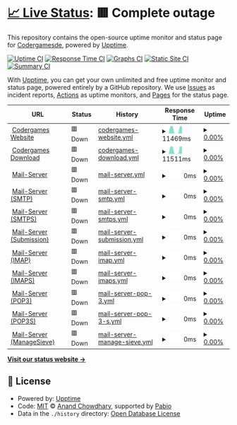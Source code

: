 # [📈 Live Status](https://status.codergames.de): <!--live status--> **🟥 Complete outage**

This repository contains the open-source uptime monitor and status page for [Codergamesde](https://status.codergames.de), powered by [Upptime](https://github.com/upptime/upptime).

[![Uptime CI](https://github.com/Codergamesde/status.codergames.de/workflows/Uptime%20CI/badge.svg)](https://github.com/Codergamesde/status.codergames.de/actions?query=workflow%3A%22Uptime+CI%22)
[![Response Time CI](https://github.com/Codergamesde/status.codergames.de/workflows/Response%20Time%20CI/badge.svg)](https://github.com/Codergamesde/status.codergames.de/actions?query=workflow%3A%22Response+Time+CI%22)
[![Graphs CI](https://github.com/Codergamesde/status.codergames.de/workflows/Graphs%20CI/badge.svg)](https://github.com/Codergamesde/status.codergames.de/actions?query=workflow%3A%22Graphs+CI%22)
[![Static Site CI](https://github.com/Codergamesde/status.codergames.de/workflows/Static%20Site%20CI/badge.svg)](https://github.com/Codergamesde/status.codergames.de/actions?query=workflow%3A%22Static+Site+CI%22)
[![Summary CI](https://github.com/Codergamesde/status.codergames.de/workflows/Summary%20CI/badge.svg)](https://github.com/Codergamesde/status.codergames.de/actions?query=workflow%3A%22Summary+CI%22)

With [Upptime](https://upptime.js.org), you can get your own unlimited and free uptime monitor and status page, powered entirely by a GitHub repository. We use [Issues](https://github.com/Codergamesde/status.codergames.de/issues) as incident reports, [Actions](https://github.com/Codergamesde/status.codergames.de/actions) as uptime monitors, and [Pages](https://status.codergames.de) for the status page.

<!--start: status pages-->
<!-- This summary is generated by Upptime (https://github.com/upptime/upptime) -->
<!-- Do not edit this manually, your changes will be overwritten -->
<!-- prettier-ignore -->
| URL | Status | History | Response Time | Uptime |
| --- | ------ | ------- | ------------- | ------ |
| <img alt="" src="https://icons.duckduckgo.com/ip3/codergames.de.ico" height="13"> [Codergames Website](https://codergames.de) | 🟥 Down | [codergames-website.yml](https://github.com/Codergamesde/status.codergames.de/commits/HEAD/history/codergames-website.yml) | <details><summary><img alt="Response time graph" src="./graphs/codergames-website/response-time-week.png" height="20"> 11469ms</summary><br><a href="https://status.codergames.de/history/codergames-website"><img alt="Response time 867" src="https://img.shields.io/endpoint?url=https%3A%2F%2Fraw.githubusercontent.com%2FCodergamesde%2Fstatus.codergames.de%2FHEAD%2Fapi%2Fcodergames-website%2Fresponse-time.json"></a><br><a href="https://status.codergames.de/history/codergames-website"><img alt="24-hour response time 19943" src="https://img.shields.io/endpoint?url=https%3A%2F%2Fraw.githubusercontent.com%2FCodergamesde%2Fstatus.codergames.de%2FHEAD%2Fapi%2Fcodergames-website%2Fresponse-time-day.json"></a><br><a href="https://status.codergames.de/history/codergames-website"><img alt="7-day response time 11469" src="https://img.shields.io/endpoint?url=https%3A%2F%2Fraw.githubusercontent.com%2FCodergamesde%2Fstatus.codergames.de%2FHEAD%2Fapi%2Fcodergames-website%2Fresponse-time-week.json"></a><br><a href="https://status.codergames.de/history/codergames-website"><img alt="30-day response time 6537" src="https://img.shields.io/endpoint?url=https%3A%2F%2Fraw.githubusercontent.com%2FCodergamesde%2Fstatus.codergames.de%2FHEAD%2Fapi%2Fcodergames-website%2Fresponse-time-month.json"></a><br><a href="https://status.codergames.de/history/codergames-website"><img alt="1-year response time 867" src="https://img.shields.io/endpoint?url=https%3A%2F%2Fraw.githubusercontent.com%2FCodergamesde%2Fstatus.codergames.de%2FHEAD%2Fapi%2Fcodergames-website%2Fresponse-time-year.json"></a></details> | <details><summary><a href="https://status.codergames.de/history/codergames-website">0.00%</a></summary><a href="https://status.codergames.de/history/codergames-website"><img alt="All-time uptime 26.36%" src="https://img.shields.io/endpoint?url=https%3A%2F%2Fraw.githubusercontent.com%2FCodergamesde%2Fstatus.codergames.de%2FHEAD%2Fapi%2Fcodergames-website%2Fuptime.json"></a><br><a href="https://status.codergames.de/history/codergames-website"><img alt="24-hour uptime 0.00%" src="https://img.shields.io/endpoint?url=https%3A%2F%2Fraw.githubusercontent.com%2FCodergamesde%2Fstatus.codergames.de%2FHEAD%2Fapi%2Fcodergames-website%2Fuptime-day.json"></a><br><a href="https://status.codergames.de/history/codergames-website"><img alt="7-day uptime 0.00%" src="https://img.shields.io/endpoint?url=https%3A%2F%2Fraw.githubusercontent.com%2FCodergamesde%2Fstatus.codergames.de%2FHEAD%2Fapi%2Fcodergames-website%2Fuptime-week.json"></a><br><a href="https://status.codergames.de/history/codergames-website"><img alt="30-day uptime 0.00%" src="https://img.shields.io/endpoint?url=https%3A%2F%2Fraw.githubusercontent.com%2FCodergamesde%2Fstatus.codergames.de%2FHEAD%2Fapi%2Fcodergames-website%2Fuptime-month.json"></a><br><a href="https://status.codergames.de/history/codergames-website"><img alt="1-year uptime 26.36%" src="https://img.shields.io/endpoint?url=https%3A%2F%2Fraw.githubusercontent.com%2FCodergamesde%2Fstatus.codergames.de%2FHEAD%2Fapi%2Fcodergames-website%2Fuptime-year.json"></a></details>
| <img alt="" src="https://icons.duckduckgo.com/ip3/download.codergames.de.ico" height="13"> [Codergames Download](https://download.codergames.de) | 🟥 Down | [codergames-download.yml](https://github.com/Codergamesde/status.codergames.de/commits/HEAD/history/codergames-download.yml) | <details><summary><img alt="Response time graph" src="./graphs/codergames-download/response-time-week.png" height="20"> 11511ms</summary><br><a href="https://status.codergames.de/history/codergames-download"><img alt="Response time 1412" src="https://img.shields.io/endpoint?url=https%3A%2F%2Fraw.githubusercontent.com%2FCodergamesde%2Fstatus.codergames.de%2FHEAD%2Fapi%2Fcodergames-download%2Fresponse-time.json"></a><br><a href="https://status.codergames.de/history/codergames-download"><img alt="24-hour response time 20222" src="https://img.shields.io/endpoint?url=https%3A%2F%2Fraw.githubusercontent.com%2FCodergamesde%2Fstatus.codergames.de%2FHEAD%2Fapi%2Fcodergames-download%2Fresponse-time-day.json"></a><br><a href="https://status.codergames.de/history/codergames-download"><img alt="7-day response time 11511" src="https://img.shields.io/endpoint?url=https%3A%2F%2Fraw.githubusercontent.com%2FCodergamesde%2Fstatus.codergames.de%2FHEAD%2Fapi%2Fcodergames-download%2Fresponse-time-week.json"></a><br><a href="https://status.codergames.de/history/codergames-download"><img alt="30-day response time 10377" src="https://img.shields.io/endpoint?url=https%3A%2F%2Fraw.githubusercontent.com%2FCodergamesde%2Fstatus.codergames.de%2FHEAD%2Fapi%2Fcodergames-download%2Fresponse-time-month.json"></a><br><a href="https://status.codergames.de/history/codergames-download"><img alt="1-year response time 1412" src="https://img.shields.io/endpoint?url=https%3A%2F%2Fraw.githubusercontent.com%2FCodergamesde%2Fstatus.codergames.de%2FHEAD%2Fapi%2Fcodergames-download%2Fresponse-time-year.json"></a></details> | <details><summary><a href="https://status.codergames.de/history/codergames-download">0.00%</a></summary><a href="https://status.codergames.de/history/codergames-download"><img alt="All-time uptime 26.36%" src="https://img.shields.io/endpoint?url=https%3A%2F%2Fraw.githubusercontent.com%2FCodergamesde%2Fstatus.codergames.de%2FHEAD%2Fapi%2Fcodergames-download%2Fuptime.json"></a><br><a href="https://status.codergames.de/history/codergames-download"><img alt="24-hour uptime 0.00%" src="https://img.shields.io/endpoint?url=https%3A%2F%2Fraw.githubusercontent.com%2FCodergamesde%2Fstatus.codergames.de%2FHEAD%2Fapi%2Fcodergames-download%2Fuptime-day.json"></a><br><a href="https://status.codergames.de/history/codergames-download"><img alt="7-day uptime 0.00%" src="https://img.shields.io/endpoint?url=https%3A%2F%2Fraw.githubusercontent.com%2FCodergamesde%2Fstatus.codergames.de%2FHEAD%2Fapi%2Fcodergames-download%2Fuptime-week.json"></a><br><a href="https://status.codergames.de/history/codergames-download"><img alt="30-day uptime 0.00%" src="https://img.shields.io/endpoint?url=https%3A%2F%2Fraw.githubusercontent.com%2FCodergamesde%2Fstatus.codergames.de%2FHEAD%2Fapi%2Fcodergames-download%2Fuptime-month.json"></a><br><a href="https://status.codergames.de/history/codergames-download"><img alt="1-year uptime 26.36%" src="https://img.shields.io/endpoint?url=https%3A%2F%2Fraw.githubusercontent.com%2FCodergamesde%2Fstatus.codergames.de%2FHEAD%2Fapi%2Fcodergames-download%2Fuptime-year.json"></a></details>
| <img alt="" src="https://icons.duckduckgo.com/ip3/mail.codergames.de.ico" height="13"> [Mail-Server](https://mail.codergames.de/) | 🟥 Down | [mail-server.yml](https://github.com/Codergamesde/status.codergames.de/commits/HEAD/history/mail-server.yml) | <details><summary><img alt="Response time graph" src="./graphs/mail-server/response-time-week.png" height="20"> 0ms</summary><br><a href="https://status.codergames.de/history/mail-server"><img alt="Response time 638" src="https://img.shields.io/endpoint?url=https%3A%2F%2Fraw.githubusercontent.com%2FCodergamesde%2Fstatus.codergames.de%2FHEAD%2Fapi%2Fmail-server%2Fresponse-time.json"></a><br><a href="https://status.codergames.de/history/mail-server"><img alt="24-hour response time 0" src="https://img.shields.io/endpoint?url=https%3A%2F%2Fraw.githubusercontent.com%2FCodergamesde%2Fstatus.codergames.de%2FHEAD%2Fapi%2Fmail-server%2Fresponse-time-day.json"></a><br><a href="https://status.codergames.de/history/mail-server"><img alt="7-day response time 0" src="https://img.shields.io/endpoint?url=https%3A%2F%2Fraw.githubusercontent.com%2FCodergamesde%2Fstatus.codergames.de%2FHEAD%2Fapi%2Fmail-server%2Fresponse-time-week.json"></a><br><a href="https://status.codergames.de/history/mail-server"><img alt="30-day response time 0" src="https://img.shields.io/endpoint?url=https%3A%2F%2Fraw.githubusercontent.com%2FCodergamesde%2Fstatus.codergames.de%2FHEAD%2Fapi%2Fmail-server%2Fresponse-time-month.json"></a><br><a href="https://status.codergames.de/history/mail-server"><img alt="1-year response time 638" src="https://img.shields.io/endpoint?url=https%3A%2F%2Fraw.githubusercontent.com%2FCodergamesde%2Fstatus.codergames.de%2FHEAD%2Fapi%2Fmail-server%2Fresponse-time-year.json"></a></details> | <details><summary><a href="https://status.codergames.de/history/mail-server">0.00%</a></summary><a href="https://status.codergames.de/history/mail-server"><img alt="All-time uptime 70.16%" src="https://img.shields.io/endpoint?url=https%3A%2F%2Fraw.githubusercontent.com%2FCodergamesde%2Fstatus.codergames.de%2FHEAD%2Fapi%2Fmail-server%2Fuptime.json"></a><br><a href="https://status.codergames.de/history/mail-server"><img alt="24-hour uptime 0.00%" src="https://img.shields.io/endpoint?url=https%3A%2F%2Fraw.githubusercontent.com%2FCodergamesde%2Fstatus.codergames.de%2FHEAD%2Fapi%2Fmail-server%2Fuptime-day.json"></a><br><a href="https://status.codergames.de/history/mail-server"><img alt="7-day uptime 0.00%" src="https://img.shields.io/endpoint?url=https%3A%2F%2Fraw.githubusercontent.com%2FCodergamesde%2Fstatus.codergames.de%2FHEAD%2Fapi%2Fmail-server%2Fuptime-week.json"></a><br><a href="https://status.codergames.de/history/mail-server"><img alt="30-day uptime 0.00%" src="https://img.shields.io/endpoint?url=https%3A%2F%2Fraw.githubusercontent.com%2FCodergamesde%2Fstatus.codergames.de%2FHEAD%2Fapi%2Fmail-server%2Fuptime-month.json"></a><br><a href="https://status.codergames.de/history/mail-server"><img alt="1-year uptime 70.16%" src="https://img.shields.io/endpoint?url=https%3A%2F%2Fraw.githubusercontent.com%2FCodergamesde%2Fstatus.codergames.de%2FHEAD%2Fapi%2Fmail-server%2Fuptime-year.json"></a></details>
| <img alt="" src="https://icons.duckduckgo.com/ip3/null.ico" height="13"> [Mail-Server (SMTP)](mail.codergames.de) | 🟥 Down | [mail-server-smtp.yml](https://github.com/Codergamesde/status.codergames.de/commits/HEAD/history/mail-server-smtp.yml) | <details><summary><img alt="Response time graph" src="./graphs/mail-server-smtp/response-time-week.png" height="20"> 0ms</summary><br><a href="https://status.codergames.de/history/mail-server-smtp"><img alt="Response time 114" src="https://img.shields.io/endpoint?url=https%3A%2F%2Fraw.githubusercontent.com%2FCodergamesde%2Fstatus.codergames.de%2FHEAD%2Fapi%2Fmail-server-smtp%2Fresponse-time.json"></a><br><a href="https://status.codergames.de/history/mail-server-smtp"><img alt="24-hour response time 0" src="https://img.shields.io/endpoint?url=https%3A%2F%2Fraw.githubusercontent.com%2FCodergamesde%2Fstatus.codergames.de%2FHEAD%2Fapi%2Fmail-server-smtp%2Fresponse-time-day.json"></a><br><a href="https://status.codergames.de/history/mail-server-smtp"><img alt="7-day response time 0" src="https://img.shields.io/endpoint?url=https%3A%2F%2Fraw.githubusercontent.com%2FCodergamesde%2Fstatus.codergames.de%2FHEAD%2Fapi%2Fmail-server-smtp%2Fresponse-time-week.json"></a><br><a href="https://status.codergames.de/history/mail-server-smtp"><img alt="30-day response time 0" src="https://img.shields.io/endpoint?url=https%3A%2F%2Fraw.githubusercontent.com%2FCodergamesde%2Fstatus.codergames.de%2FHEAD%2Fapi%2Fmail-server-smtp%2Fresponse-time-month.json"></a><br><a href="https://status.codergames.de/history/mail-server-smtp"><img alt="1-year response time 114" src="https://img.shields.io/endpoint?url=https%3A%2F%2Fraw.githubusercontent.com%2FCodergamesde%2Fstatus.codergames.de%2FHEAD%2Fapi%2Fmail-server-smtp%2Fresponse-time-year.json"></a></details> | <details><summary><a href="https://status.codergames.de/history/mail-server-smtp">0.00%</a></summary><a href="https://status.codergames.de/history/mail-server-smtp"><img alt="All-time uptime 73.72%" src="https://img.shields.io/endpoint?url=https%3A%2F%2Fraw.githubusercontent.com%2FCodergamesde%2Fstatus.codergames.de%2FHEAD%2Fapi%2Fmail-server-smtp%2Fuptime.json"></a><br><a href="https://status.codergames.de/history/mail-server-smtp"><img alt="24-hour uptime 0.00%" src="https://img.shields.io/endpoint?url=https%3A%2F%2Fraw.githubusercontent.com%2FCodergamesde%2Fstatus.codergames.de%2FHEAD%2Fapi%2Fmail-server-smtp%2Fuptime-day.json"></a><br><a href="https://status.codergames.de/history/mail-server-smtp"><img alt="7-day uptime 0.00%" src="https://img.shields.io/endpoint?url=https%3A%2F%2Fraw.githubusercontent.com%2FCodergamesde%2Fstatus.codergames.de%2FHEAD%2Fapi%2Fmail-server-smtp%2Fuptime-week.json"></a><br><a href="https://status.codergames.de/history/mail-server-smtp"><img alt="30-day uptime 0.00%" src="https://img.shields.io/endpoint?url=https%3A%2F%2Fraw.githubusercontent.com%2FCodergamesde%2Fstatus.codergames.de%2FHEAD%2Fapi%2Fmail-server-smtp%2Fuptime-month.json"></a><br><a href="https://status.codergames.de/history/mail-server-smtp"><img alt="1-year uptime 73.72%" src="https://img.shields.io/endpoint?url=https%3A%2F%2Fraw.githubusercontent.com%2FCodergamesde%2Fstatus.codergames.de%2FHEAD%2Fapi%2Fmail-server-smtp%2Fuptime-year.json"></a></details>
| <img alt="" src="https://icons.duckduckgo.com/ip3/null.ico" height="13"> [Mail-Server (SMTPS)](mail.codergames.de) | 🟥 Down | [mail-server-smtps.yml](https://github.com/Codergamesde/status.codergames.de/commits/HEAD/history/mail-server-smtps.yml) | <details><summary><img alt="Response time graph" src="./graphs/mail-server-smtps/response-time-week.png" height="20"> 0ms</summary><br><a href="https://status.codergames.de/history/mail-server-smtps"><img alt="Response time 114" src="https://img.shields.io/endpoint?url=https%3A%2F%2Fraw.githubusercontent.com%2FCodergamesde%2Fstatus.codergames.de%2FHEAD%2Fapi%2Fmail-server-smtps%2Fresponse-time.json"></a><br><a href="https://status.codergames.de/history/mail-server-smtps"><img alt="24-hour response time 0" src="https://img.shields.io/endpoint?url=https%3A%2F%2Fraw.githubusercontent.com%2FCodergamesde%2Fstatus.codergames.de%2FHEAD%2Fapi%2Fmail-server-smtps%2Fresponse-time-day.json"></a><br><a href="https://status.codergames.de/history/mail-server-smtps"><img alt="7-day response time 0" src="https://img.shields.io/endpoint?url=https%3A%2F%2Fraw.githubusercontent.com%2FCodergamesde%2Fstatus.codergames.de%2FHEAD%2Fapi%2Fmail-server-smtps%2Fresponse-time-week.json"></a><br><a href="https://status.codergames.de/history/mail-server-smtps"><img alt="30-day response time 0" src="https://img.shields.io/endpoint?url=https%3A%2F%2Fraw.githubusercontent.com%2FCodergamesde%2Fstatus.codergames.de%2FHEAD%2Fapi%2Fmail-server-smtps%2Fresponse-time-month.json"></a><br><a href="https://status.codergames.de/history/mail-server-smtps"><img alt="1-year response time 114" src="https://img.shields.io/endpoint?url=https%3A%2F%2Fraw.githubusercontent.com%2FCodergamesde%2Fstatus.codergames.de%2FHEAD%2Fapi%2Fmail-server-smtps%2Fresponse-time-year.json"></a></details> | <details><summary><a href="https://status.codergames.de/history/mail-server-smtps">0.00%</a></summary><a href="https://status.codergames.de/history/mail-server-smtps"><img alt="All-time uptime 73.72%" src="https://img.shields.io/endpoint?url=https%3A%2F%2Fraw.githubusercontent.com%2FCodergamesde%2Fstatus.codergames.de%2FHEAD%2Fapi%2Fmail-server-smtps%2Fuptime.json"></a><br><a href="https://status.codergames.de/history/mail-server-smtps"><img alt="24-hour uptime 0.00%" src="https://img.shields.io/endpoint?url=https%3A%2F%2Fraw.githubusercontent.com%2FCodergamesde%2Fstatus.codergames.de%2FHEAD%2Fapi%2Fmail-server-smtps%2Fuptime-day.json"></a><br><a href="https://status.codergames.de/history/mail-server-smtps"><img alt="7-day uptime 0.00%" src="https://img.shields.io/endpoint?url=https%3A%2F%2Fraw.githubusercontent.com%2FCodergamesde%2Fstatus.codergames.de%2FHEAD%2Fapi%2Fmail-server-smtps%2Fuptime-week.json"></a><br><a href="https://status.codergames.de/history/mail-server-smtps"><img alt="30-day uptime 0.00%" src="https://img.shields.io/endpoint?url=https%3A%2F%2Fraw.githubusercontent.com%2FCodergamesde%2Fstatus.codergames.de%2FHEAD%2Fapi%2Fmail-server-smtps%2Fuptime-month.json"></a><br><a href="https://status.codergames.de/history/mail-server-smtps"><img alt="1-year uptime 73.72%" src="https://img.shields.io/endpoint?url=https%3A%2F%2Fraw.githubusercontent.com%2FCodergamesde%2Fstatus.codergames.de%2FHEAD%2Fapi%2Fmail-server-smtps%2Fuptime-year.json"></a></details>
| <img alt="" src="https://icons.duckduckgo.com/ip3/null.ico" height="13"> [Mail-Server (Submission)](mail.codergames.de) | 🟥 Down | [mail-server-submission.yml](https://github.com/Codergamesde/status.codergames.de/commits/HEAD/history/mail-server-submission.yml) | <details><summary><img alt="Response time graph" src="./graphs/mail-server-submission/response-time-week.png" height="20"> 0ms</summary><br><a href="https://status.codergames.de/history/mail-server-submission"><img alt="Response time 114" src="https://img.shields.io/endpoint?url=https%3A%2F%2Fraw.githubusercontent.com%2FCodergamesde%2Fstatus.codergames.de%2FHEAD%2Fapi%2Fmail-server-submission%2Fresponse-time.json"></a><br><a href="https://status.codergames.de/history/mail-server-submission"><img alt="24-hour response time 0" src="https://img.shields.io/endpoint?url=https%3A%2F%2Fraw.githubusercontent.com%2FCodergamesde%2Fstatus.codergames.de%2FHEAD%2Fapi%2Fmail-server-submission%2Fresponse-time-day.json"></a><br><a href="https://status.codergames.de/history/mail-server-submission"><img alt="7-day response time 0" src="https://img.shields.io/endpoint?url=https%3A%2F%2Fraw.githubusercontent.com%2FCodergamesde%2Fstatus.codergames.de%2FHEAD%2Fapi%2Fmail-server-submission%2Fresponse-time-week.json"></a><br><a href="https://status.codergames.de/history/mail-server-submission"><img alt="30-day response time 0" src="https://img.shields.io/endpoint?url=https%3A%2F%2Fraw.githubusercontent.com%2FCodergamesde%2Fstatus.codergames.de%2FHEAD%2Fapi%2Fmail-server-submission%2Fresponse-time-month.json"></a><br><a href="https://status.codergames.de/history/mail-server-submission"><img alt="1-year response time 114" src="https://img.shields.io/endpoint?url=https%3A%2F%2Fraw.githubusercontent.com%2FCodergamesde%2Fstatus.codergames.de%2FHEAD%2Fapi%2Fmail-server-submission%2Fresponse-time-year.json"></a></details> | <details><summary><a href="https://status.codergames.de/history/mail-server-submission">0.00%</a></summary><a href="https://status.codergames.de/history/mail-server-submission"><img alt="All-time uptime 73.72%" src="https://img.shields.io/endpoint?url=https%3A%2F%2Fraw.githubusercontent.com%2FCodergamesde%2Fstatus.codergames.de%2FHEAD%2Fapi%2Fmail-server-submission%2Fuptime.json"></a><br><a href="https://status.codergames.de/history/mail-server-submission"><img alt="24-hour uptime 0.00%" src="https://img.shields.io/endpoint?url=https%3A%2F%2Fraw.githubusercontent.com%2FCodergamesde%2Fstatus.codergames.de%2FHEAD%2Fapi%2Fmail-server-submission%2Fuptime-day.json"></a><br><a href="https://status.codergames.de/history/mail-server-submission"><img alt="7-day uptime 0.00%" src="https://img.shields.io/endpoint?url=https%3A%2F%2Fraw.githubusercontent.com%2FCodergamesde%2Fstatus.codergames.de%2FHEAD%2Fapi%2Fmail-server-submission%2Fuptime-week.json"></a><br><a href="https://status.codergames.de/history/mail-server-submission"><img alt="30-day uptime 0.00%" src="https://img.shields.io/endpoint?url=https%3A%2F%2Fraw.githubusercontent.com%2FCodergamesde%2Fstatus.codergames.de%2FHEAD%2Fapi%2Fmail-server-submission%2Fuptime-month.json"></a><br><a href="https://status.codergames.de/history/mail-server-submission"><img alt="1-year uptime 73.72%" src="https://img.shields.io/endpoint?url=https%3A%2F%2Fraw.githubusercontent.com%2FCodergamesde%2Fstatus.codergames.de%2FHEAD%2Fapi%2Fmail-server-submission%2Fuptime-year.json"></a></details>
| <img alt="" src="https://icons.duckduckgo.com/ip3/null.ico" height="13"> [Mail-Server (IMAP)](mail.codergames.de) | 🟥 Down | [mail-server-imap.yml](https://github.com/Codergamesde/status.codergames.de/commits/HEAD/history/mail-server-imap.yml) | <details><summary><img alt="Response time graph" src="./graphs/mail-server-imap/response-time-week.png" height="20"> 0ms</summary><br><a href="https://status.codergames.de/history/mail-server-imap"><img alt="Response time 114" src="https://img.shields.io/endpoint?url=https%3A%2F%2Fraw.githubusercontent.com%2FCodergamesde%2Fstatus.codergames.de%2FHEAD%2Fapi%2Fmail-server-imap%2Fresponse-time.json"></a><br><a href="https://status.codergames.de/history/mail-server-imap"><img alt="24-hour response time 0" src="https://img.shields.io/endpoint?url=https%3A%2F%2Fraw.githubusercontent.com%2FCodergamesde%2Fstatus.codergames.de%2FHEAD%2Fapi%2Fmail-server-imap%2Fresponse-time-day.json"></a><br><a href="https://status.codergames.de/history/mail-server-imap"><img alt="7-day response time 0" src="https://img.shields.io/endpoint?url=https%3A%2F%2Fraw.githubusercontent.com%2FCodergamesde%2Fstatus.codergames.de%2FHEAD%2Fapi%2Fmail-server-imap%2Fresponse-time-week.json"></a><br><a href="https://status.codergames.de/history/mail-server-imap"><img alt="30-day response time 0" src="https://img.shields.io/endpoint?url=https%3A%2F%2Fraw.githubusercontent.com%2FCodergamesde%2Fstatus.codergames.de%2FHEAD%2Fapi%2Fmail-server-imap%2Fresponse-time-month.json"></a><br><a href="https://status.codergames.de/history/mail-server-imap"><img alt="1-year response time 114" src="https://img.shields.io/endpoint?url=https%3A%2F%2Fraw.githubusercontent.com%2FCodergamesde%2Fstatus.codergames.de%2FHEAD%2Fapi%2Fmail-server-imap%2Fresponse-time-year.json"></a></details> | <details><summary><a href="https://status.codergames.de/history/mail-server-imap">0.00%</a></summary><a href="https://status.codergames.de/history/mail-server-imap"><img alt="All-time uptime 73.73%" src="https://img.shields.io/endpoint?url=https%3A%2F%2Fraw.githubusercontent.com%2FCodergamesde%2Fstatus.codergames.de%2FHEAD%2Fapi%2Fmail-server-imap%2Fuptime.json"></a><br><a href="https://status.codergames.de/history/mail-server-imap"><img alt="24-hour uptime 0.00%" src="https://img.shields.io/endpoint?url=https%3A%2F%2Fraw.githubusercontent.com%2FCodergamesde%2Fstatus.codergames.de%2FHEAD%2Fapi%2Fmail-server-imap%2Fuptime-day.json"></a><br><a href="https://status.codergames.de/history/mail-server-imap"><img alt="7-day uptime 0.00%" src="https://img.shields.io/endpoint?url=https%3A%2F%2Fraw.githubusercontent.com%2FCodergamesde%2Fstatus.codergames.de%2FHEAD%2Fapi%2Fmail-server-imap%2Fuptime-week.json"></a><br><a href="https://status.codergames.de/history/mail-server-imap"><img alt="30-day uptime 0.00%" src="https://img.shields.io/endpoint?url=https%3A%2F%2Fraw.githubusercontent.com%2FCodergamesde%2Fstatus.codergames.de%2FHEAD%2Fapi%2Fmail-server-imap%2Fuptime-month.json"></a><br><a href="https://status.codergames.de/history/mail-server-imap"><img alt="1-year uptime 73.73%" src="https://img.shields.io/endpoint?url=https%3A%2F%2Fraw.githubusercontent.com%2FCodergamesde%2Fstatus.codergames.de%2FHEAD%2Fapi%2Fmail-server-imap%2Fuptime-year.json"></a></details>
| <img alt="" src="https://icons.duckduckgo.com/ip3/null.ico" height="13"> [Mail-Server (IMAPS)](mail.codergames.de) | 🟥 Down | [mail-server-imaps.yml](https://github.com/Codergamesde/status.codergames.de/commits/HEAD/history/mail-server-imaps.yml) | <details><summary><img alt="Response time graph" src="./graphs/mail-server-imaps/response-time-week.png" height="20"> 0ms</summary><br><a href="https://status.codergames.de/history/mail-server-imaps"><img alt="Response time 114" src="https://img.shields.io/endpoint?url=https%3A%2F%2Fraw.githubusercontent.com%2FCodergamesde%2Fstatus.codergames.de%2FHEAD%2Fapi%2Fmail-server-imaps%2Fresponse-time.json"></a><br><a href="https://status.codergames.de/history/mail-server-imaps"><img alt="24-hour response time 0" src="https://img.shields.io/endpoint?url=https%3A%2F%2Fraw.githubusercontent.com%2FCodergamesde%2Fstatus.codergames.de%2FHEAD%2Fapi%2Fmail-server-imaps%2Fresponse-time-day.json"></a><br><a href="https://status.codergames.de/history/mail-server-imaps"><img alt="7-day response time 0" src="https://img.shields.io/endpoint?url=https%3A%2F%2Fraw.githubusercontent.com%2FCodergamesde%2Fstatus.codergames.de%2FHEAD%2Fapi%2Fmail-server-imaps%2Fresponse-time-week.json"></a><br><a href="https://status.codergames.de/history/mail-server-imaps"><img alt="30-day response time 0" src="https://img.shields.io/endpoint?url=https%3A%2F%2Fraw.githubusercontent.com%2FCodergamesde%2Fstatus.codergames.de%2FHEAD%2Fapi%2Fmail-server-imaps%2Fresponse-time-month.json"></a><br><a href="https://status.codergames.de/history/mail-server-imaps"><img alt="1-year response time 114" src="https://img.shields.io/endpoint?url=https%3A%2F%2Fraw.githubusercontent.com%2FCodergamesde%2Fstatus.codergames.de%2FHEAD%2Fapi%2Fmail-server-imaps%2Fresponse-time-year.json"></a></details> | <details><summary><a href="https://status.codergames.de/history/mail-server-imaps">0.00%</a></summary><a href="https://status.codergames.de/history/mail-server-imaps"><img alt="All-time uptime 73.73%" src="https://img.shields.io/endpoint?url=https%3A%2F%2Fraw.githubusercontent.com%2FCodergamesde%2Fstatus.codergames.de%2FHEAD%2Fapi%2Fmail-server-imaps%2Fuptime.json"></a><br><a href="https://status.codergames.de/history/mail-server-imaps"><img alt="24-hour uptime 0.00%" src="https://img.shields.io/endpoint?url=https%3A%2F%2Fraw.githubusercontent.com%2FCodergamesde%2Fstatus.codergames.de%2FHEAD%2Fapi%2Fmail-server-imaps%2Fuptime-day.json"></a><br><a href="https://status.codergames.de/history/mail-server-imaps"><img alt="7-day uptime 0.00%" src="https://img.shields.io/endpoint?url=https%3A%2F%2Fraw.githubusercontent.com%2FCodergamesde%2Fstatus.codergames.de%2FHEAD%2Fapi%2Fmail-server-imaps%2Fuptime-week.json"></a><br><a href="https://status.codergames.de/history/mail-server-imaps"><img alt="30-day uptime 0.00%" src="https://img.shields.io/endpoint?url=https%3A%2F%2Fraw.githubusercontent.com%2FCodergamesde%2Fstatus.codergames.de%2FHEAD%2Fapi%2Fmail-server-imaps%2Fuptime-month.json"></a><br><a href="https://status.codergames.de/history/mail-server-imaps"><img alt="1-year uptime 73.73%" src="https://img.shields.io/endpoint?url=https%3A%2F%2Fraw.githubusercontent.com%2FCodergamesde%2Fstatus.codergames.de%2FHEAD%2Fapi%2Fmail-server-imaps%2Fuptime-year.json"></a></details>
| <img alt="" src="https://icons.duckduckgo.com/ip3/null.ico" height="13"> [Mail-Server (POP3)](mail.codergames.de) | 🟥 Down | [mail-server-pop-3.yml](https://github.com/Codergamesde/status.codergames.de/commits/HEAD/history/mail-server-pop-3.yml) | <details><summary><img alt="Response time graph" src="./graphs/mail-server-pop-3/response-time-week.png" height="20"> 0ms</summary><br><a href="https://status.codergames.de/history/mail-server-pop-3"><img alt="Response time 113" src="https://img.shields.io/endpoint?url=https%3A%2F%2Fraw.githubusercontent.com%2FCodergamesde%2Fstatus.codergames.de%2FHEAD%2Fapi%2Fmail-server-pop-3%2Fresponse-time.json"></a><br><a href="https://status.codergames.de/history/mail-server-pop-3"><img alt="24-hour response time 0" src="https://img.shields.io/endpoint?url=https%3A%2F%2Fraw.githubusercontent.com%2FCodergamesde%2Fstatus.codergames.de%2FHEAD%2Fapi%2Fmail-server-pop-3%2Fresponse-time-day.json"></a><br><a href="https://status.codergames.de/history/mail-server-pop-3"><img alt="7-day response time 0" src="https://img.shields.io/endpoint?url=https%3A%2F%2Fraw.githubusercontent.com%2FCodergamesde%2Fstatus.codergames.de%2FHEAD%2Fapi%2Fmail-server-pop-3%2Fresponse-time-week.json"></a><br><a href="https://status.codergames.de/history/mail-server-pop-3"><img alt="30-day response time 0" src="https://img.shields.io/endpoint?url=https%3A%2F%2Fraw.githubusercontent.com%2FCodergamesde%2Fstatus.codergames.de%2FHEAD%2Fapi%2Fmail-server-pop-3%2Fresponse-time-month.json"></a><br><a href="https://status.codergames.de/history/mail-server-pop-3"><img alt="1-year response time 113" src="https://img.shields.io/endpoint?url=https%3A%2F%2Fraw.githubusercontent.com%2FCodergamesde%2Fstatus.codergames.de%2FHEAD%2Fapi%2Fmail-server-pop-3%2Fresponse-time-year.json"></a></details> | <details><summary><a href="https://status.codergames.de/history/mail-server-pop-3">0.00%</a></summary><a href="https://status.codergames.de/history/mail-server-pop-3"><img alt="All-time uptime 73.74%" src="https://img.shields.io/endpoint?url=https%3A%2F%2Fraw.githubusercontent.com%2FCodergamesde%2Fstatus.codergames.de%2FHEAD%2Fapi%2Fmail-server-pop-3%2Fuptime.json"></a><br><a href="https://status.codergames.de/history/mail-server-pop-3"><img alt="24-hour uptime 0.00%" src="https://img.shields.io/endpoint?url=https%3A%2F%2Fraw.githubusercontent.com%2FCodergamesde%2Fstatus.codergames.de%2FHEAD%2Fapi%2Fmail-server-pop-3%2Fuptime-day.json"></a><br><a href="https://status.codergames.de/history/mail-server-pop-3"><img alt="7-day uptime 0.00%" src="https://img.shields.io/endpoint?url=https%3A%2F%2Fraw.githubusercontent.com%2FCodergamesde%2Fstatus.codergames.de%2FHEAD%2Fapi%2Fmail-server-pop-3%2Fuptime-week.json"></a><br><a href="https://status.codergames.de/history/mail-server-pop-3"><img alt="30-day uptime 0.00%" src="https://img.shields.io/endpoint?url=https%3A%2F%2Fraw.githubusercontent.com%2FCodergamesde%2Fstatus.codergames.de%2FHEAD%2Fapi%2Fmail-server-pop-3%2Fuptime-month.json"></a><br><a href="https://status.codergames.de/history/mail-server-pop-3"><img alt="1-year uptime 73.74%" src="https://img.shields.io/endpoint?url=https%3A%2F%2Fraw.githubusercontent.com%2FCodergamesde%2Fstatus.codergames.de%2FHEAD%2Fapi%2Fmail-server-pop-3%2Fuptime-year.json"></a></details>
| <img alt="" src="https://icons.duckduckgo.com/ip3/null.ico" height="13"> [Mail-Server (POP3S)](mail.codergames.de) | 🟥 Down | [mail-server-pop-3-s.yml](https://github.com/Codergamesde/status.codergames.de/commits/HEAD/history/mail-server-pop-3-s.yml) | <details><summary><img alt="Response time graph" src="./graphs/mail-server-pop-3-s/response-time-week.png" height="20"> 0ms</summary><br><a href="https://status.codergames.de/history/mail-server-pop-3-s"><img alt="Response time 113" src="https://img.shields.io/endpoint?url=https%3A%2F%2Fraw.githubusercontent.com%2FCodergamesde%2Fstatus.codergames.de%2FHEAD%2Fapi%2Fmail-server-pop-3-s%2Fresponse-time.json"></a><br><a href="https://status.codergames.de/history/mail-server-pop-3-s"><img alt="24-hour response time 0" src="https://img.shields.io/endpoint?url=https%3A%2F%2Fraw.githubusercontent.com%2FCodergamesde%2Fstatus.codergames.de%2FHEAD%2Fapi%2Fmail-server-pop-3-s%2Fresponse-time-day.json"></a><br><a href="https://status.codergames.de/history/mail-server-pop-3-s"><img alt="7-day response time 0" src="https://img.shields.io/endpoint?url=https%3A%2F%2Fraw.githubusercontent.com%2FCodergamesde%2Fstatus.codergames.de%2FHEAD%2Fapi%2Fmail-server-pop-3-s%2Fresponse-time-week.json"></a><br><a href="https://status.codergames.de/history/mail-server-pop-3-s"><img alt="30-day response time 0" src="https://img.shields.io/endpoint?url=https%3A%2F%2Fraw.githubusercontent.com%2FCodergamesde%2Fstatus.codergames.de%2FHEAD%2Fapi%2Fmail-server-pop-3-s%2Fresponse-time-month.json"></a><br><a href="https://status.codergames.de/history/mail-server-pop-3-s"><img alt="1-year response time 113" src="https://img.shields.io/endpoint?url=https%3A%2F%2Fraw.githubusercontent.com%2FCodergamesde%2Fstatus.codergames.de%2FHEAD%2Fapi%2Fmail-server-pop-3-s%2Fresponse-time-year.json"></a></details> | <details><summary><a href="https://status.codergames.de/history/mail-server-pop-3-s">0.00%</a></summary><a href="https://status.codergames.de/history/mail-server-pop-3-s"><img alt="All-time uptime 73.74%" src="https://img.shields.io/endpoint?url=https%3A%2F%2Fraw.githubusercontent.com%2FCodergamesde%2Fstatus.codergames.de%2FHEAD%2Fapi%2Fmail-server-pop-3-s%2Fuptime.json"></a><br><a href="https://status.codergames.de/history/mail-server-pop-3-s"><img alt="24-hour uptime 0.00%" src="https://img.shields.io/endpoint?url=https%3A%2F%2Fraw.githubusercontent.com%2FCodergamesde%2Fstatus.codergames.de%2FHEAD%2Fapi%2Fmail-server-pop-3-s%2Fuptime-day.json"></a><br><a href="https://status.codergames.de/history/mail-server-pop-3-s"><img alt="7-day uptime 0.00%" src="https://img.shields.io/endpoint?url=https%3A%2F%2Fraw.githubusercontent.com%2FCodergamesde%2Fstatus.codergames.de%2FHEAD%2Fapi%2Fmail-server-pop-3-s%2Fuptime-week.json"></a><br><a href="https://status.codergames.de/history/mail-server-pop-3-s"><img alt="30-day uptime 0.00%" src="https://img.shields.io/endpoint?url=https%3A%2F%2Fraw.githubusercontent.com%2FCodergamesde%2Fstatus.codergames.de%2FHEAD%2Fapi%2Fmail-server-pop-3-s%2Fuptime-month.json"></a><br><a href="https://status.codergames.de/history/mail-server-pop-3-s"><img alt="1-year uptime 73.74%" src="https://img.shields.io/endpoint?url=https%3A%2F%2Fraw.githubusercontent.com%2FCodergamesde%2Fstatus.codergames.de%2FHEAD%2Fapi%2Fmail-server-pop-3-s%2Fuptime-year.json"></a></details>
| <img alt="" src="https://icons.duckduckgo.com/ip3/null.ico" height="13"> [Mail-Server (ManageSieve)](mail.codergames.de) | 🟥 Down | [mail-server-manage-sieve.yml](https://github.com/Codergamesde/status.codergames.de/commits/HEAD/history/mail-server-manage-sieve.yml) | <details><summary><img alt="Response time graph" src="./graphs/mail-server-manage-sieve/response-time-week.png" height="20"> 0ms</summary><br><a href="https://status.codergames.de/history/mail-server-manage-sieve"><img alt="Response time 113" src="https://img.shields.io/endpoint?url=https%3A%2F%2Fraw.githubusercontent.com%2FCodergamesde%2Fstatus.codergames.de%2FHEAD%2Fapi%2Fmail-server-manage-sieve%2Fresponse-time.json"></a><br><a href="https://status.codergames.de/history/mail-server-manage-sieve"><img alt="24-hour response time 0" src="https://img.shields.io/endpoint?url=https%3A%2F%2Fraw.githubusercontent.com%2FCodergamesde%2Fstatus.codergames.de%2FHEAD%2Fapi%2Fmail-server-manage-sieve%2Fresponse-time-day.json"></a><br><a href="https://status.codergames.de/history/mail-server-manage-sieve"><img alt="7-day response time 0" src="https://img.shields.io/endpoint?url=https%3A%2F%2Fraw.githubusercontent.com%2FCodergamesde%2Fstatus.codergames.de%2FHEAD%2Fapi%2Fmail-server-manage-sieve%2Fresponse-time-week.json"></a><br><a href="https://status.codergames.de/history/mail-server-manage-sieve"><img alt="30-day response time 0" src="https://img.shields.io/endpoint?url=https%3A%2F%2Fraw.githubusercontent.com%2FCodergamesde%2Fstatus.codergames.de%2FHEAD%2Fapi%2Fmail-server-manage-sieve%2Fresponse-time-month.json"></a><br><a href="https://status.codergames.de/history/mail-server-manage-sieve"><img alt="1-year response time 113" src="https://img.shields.io/endpoint?url=https%3A%2F%2Fraw.githubusercontent.com%2FCodergamesde%2Fstatus.codergames.de%2FHEAD%2Fapi%2Fmail-server-manage-sieve%2Fresponse-time-year.json"></a></details> | <details><summary><a href="https://status.codergames.de/history/mail-server-manage-sieve">0.00%</a></summary><a href="https://status.codergames.de/history/mail-server-manage-sieve"><img alt="All-time uptime 73.74%" src="https://img.shields.io/endpoint?url=https%3A%2F%2Fraw.githubusercontent.com%2FCodergamesde%2Fstatus.codergames.de%2FHEAD%2Fapi%2Fmail-server-manage-sieve%2Fuptime.json"></a><br><a href="https://status.codergames.de/history/mail-server-manage-sieve"><img alt="24-hour uptime 0.00%" src="https://img.shields.io/endpoint?url=https%3A%2F%2Fraw.githubusercontent.com%2FCodergamesde%2Fstatus.codergames.de%2FHEAD%2Fapi%2Fmail-server-manage-sieve%2Fuptime-day.json"></a><br><a href="https://status.codergames.de/history/mail-server-manage-sieve"><img alt="7-day uptime 0.00%" src="https://img.shields.io/endpoint?url=https%3A%2F%2Fraw.githubusercontent.com%2FCodergamesde%2Fstatus.codergames.de%2FHEAD%2Fapi%2Fmail-server-manage-sieve%2Fuptime-week.json"></a><br><a href="https://status.codergames.de/history/mail-server-manage-sieve"><img alt="30-day uptime 0.00%" src="https://img.shields.io/endpoint?url=https%3A%2F%2Fraw.githubusercontent.com%2FCodergamesde%2Fstatus.codergames.de%2FHEAD%2Fapi%2Fmail-server-manage-sieve%2Fuptime-month.json"></a><br><a href="https://status.codergames.de/history/mail-server-manage-sieve"><img alt="1-year uptime 73.74%" src="https://img.shields.io/endpoint?url=https%3A%2F%2Fraw.githubusercontent.com%2FCodergamesde%2Fstatus.codergames.de%2FHEAD%2Fapi%2Fmail-server-manage-sieve%2Fuptime-year.json"></a></details>

<!--end: status pages-->

[**Visit our status website →**](https://status.codergames.de)

## 📄 License

- Powered by: [Upptime](https://github.com/upptime/upptime)
- Code: [MIT](./LICENSE) © [Anand Chowdhary](https://anandchowdhary.com), supported by [Pabio](https://pabio.com)
- Data in the `./history` directory: [Open Database License](https://opendatacommons.org/licenses/odbl/1-0/)
